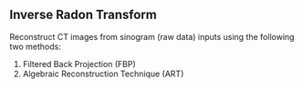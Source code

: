 ## Inverse Radon Transform ##
Reconstruct CT images from sinogram (raw data) inputs using the following two methods:

<ol>
  <li /> Filtered Back Projection (FBP) </li>
  <li /> Algebraic Reconstruction Technique (ART) </li>
</ol>
